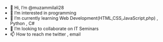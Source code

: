 - 👋 Hi, I’m @muzammilali28
- 👀 I’m interested in programming
- 🌱 I’m currently learning Web Development(HTML,CSS,JavaScript,php) , Python , C#
- 💞️ I’m looking to collaborate on IT Seminars
- 📫 How to reach me twitter , email

<!---
muzammilali28/muzammilali28 is a ✨ special ✨ repository because its `README.md` (this file) appears on your GitHub profile.
You can click the Preview link to take a look at your changes.
--->
